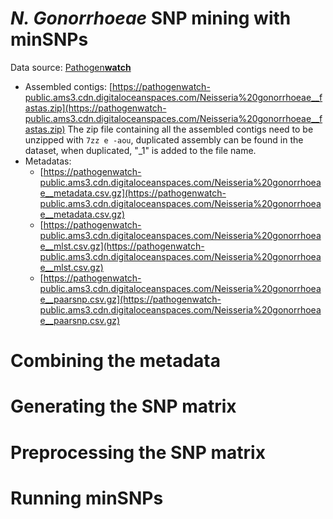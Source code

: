 # *N. Gonorrhoeae* SNP mining with minSNPs
Data source: [Pathogen**watch**](https://pathogen.watch/genomes/all?organismId=485)
- Assembled contigs: [https://pathogenwatch-public.ams3.cdn.digitaloceanspaces.com/Neisseria%20gonorrhoeae__fastas.zip](https://pathogenwatch-public.ams3.cdn.digitaloceanspaces.com/Neisseria%20gonorrhoeae__fastas.zip)
The zip file containing all the assembled contigs need to be unzipped with `7zz e -aou`, duplicated assembly can be found in the dataset, when duplicated, "_1" is added to the file name.
- Metadatas: 
    - [https://pathogenwatch-public.ams3.cdn.digitaloceanspaces.com/Neisseria%20gonorrhoeae__metadata.csv.gz](https://pathogenwatch-public.ams3.cdn.digitaloceanspaces.com/Neisseria%20gonorrhoeae__metadata.csv.gz)
    - [https://pathogenwatch-public.ams3.cdn.digitaloceanspaces.com/Neisseria%20gonorrhoeae__mlst.csv.gz](https://pathogenwatch-public.ams3.cdn.digitaloceanspaces.com/Neisseria%20gonorrhoeae__mlst.csv.gz)
    - [https://pathogenwatch-public.ams3.cdn.digitaloceanspaces.com/Neisseria%20gonorrhoeae__paarsnp.csv.gz](https://pathogenwatch-public.ams3.cdn.digitaloceanspaces.com/Neisseria%20gonorrhoeae__paarsnp.csv.gz)

# Combining the metadata

# Generating the SNP matrix

# Preprocessing the SNP matrix

# Running minSNPs

